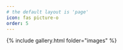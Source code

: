 ```yaml
---
# the default layout is 'page'
icon: fas picture-o
order: 5
---
```

{% include gallery.html folder="images" %}